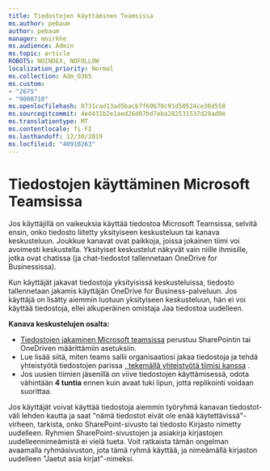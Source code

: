 ```yaml
---
title: Tiedostojen käyttäminen Teamsissa
ms.author: pebaum
author: pebaum
manager: mnirkhe
ms.audience: Admin
ms.topic: article
ROBOTS: NOINDEX, NOFOLLOW
localization_priority: Normal
ms.collection: Adm_O365
ms.custom:
- "2675"
- "9000710"
ms.openlocfilehash: 8731cad13ad5bacb7f69b70c91d50524ce38d558
ms.sourcegitcommit: 4ed431b2e1aed26d07bd7eba282531537d29ad0e
ms.translationtype: MT
ms.contentlocale: fi-FI
ms.lasthandoff: 12/30/2019
ms.locfileid: "40910263"
---
```

# <a name="accessing-files-in-microsoft-teams"></a>Tiedostojen käyttäminen Microsoft Teamsissa

Jos käyttäjillä on vaikeuksia käyttää tiedostoa Microsoft Teamsissa, selvitä ensin, onko tiedosto liitetty yksityiseen keskusteluun tai kanava keskusteluun. Joukkue kanavat ovat paikkoja, joissa jokainen tiimi voi avoimesti keskustella. Yksityiset keskustelut näkyvät vain niille ihmisille, jotka ovat chatissa (ja chat-tiedostot tallennetaan OneDrive for Businessissa).

Kun käyttäjät jakavat tiedostoja yksityisissä keskusteluissa, tiedosto tallennetaan jakamis käyttäjän OneDrive for Business-palveluun. Jos käyttäjä on lisätty aiemmin luotuun yksityiseen keskusteluun, hän ei voi käyttää tiedostoja, ellei alkuperäinen omistaja Jaa tiedostoa uudelleen.    

**Kanava keskustelujen osalta:**

- [Tiedostojen jakaminen Microsoft teamsissa](https://docs.microsoft.com/MicrosoftTeams/sharing-files-in-teams) perustuu SharePointin tai OneDriven määrittämiin asetuksiin. 
- Lue lisää siitä, miten teams sallii organisaatiosi jakaa tiedostoja ja tehdä yhteistyötä tiedostojen parissa [, tekemällä yhteistyötä tiimisi kanssa](https://support.office.com/article/Collaborate-on-files-with-your-Team-9b200289-dbac-4823-85bd-628a5c7bb0ae) . 
- Jos uusien tiimien jäsenillä on viive tiedostojen käyttämisessä, odota vähintään **4 tuntia** ennen kuin avaat tuki lipun, jotta replikointi voidaan suorittaa. 

Jos käyttäjät voivat käyttää tiedostoja aiemmin työryhmä kanavan tiedostot-väli lehden kautta ja saat "nämä tiedostot eivät ole enää käytettävissä"-virheen, tarkista, onko SharePoint-sivusto tai tiedosto Kirjasto nimetty uudelleen. Ryhmien SharePoint-sivustojen ja asiakirja kirjastojen uudelleennimeämistä ei vielä tueta. Voit ratkaista tämän ongelman avaamalla ryhmäsivuston, jota tämä ryhmä käyttää, ja nimeämällä kirjaston uudelleen "Jaetut asia kirjat"-nimeksi.